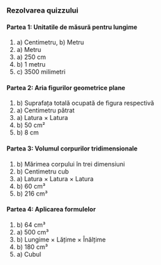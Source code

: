 ### **Rezolvarea quizzului**

#### **Partea 1: Unitatile de măsură pentru lungime**

1. a) Centimetru, b) Metru
2. a) Metru
3. a) 250 cm
4. b) 1 metru
5. c) 3500 milimetri

#### **Partea 2: Aria figurilor geometrice plane**

1. b) Suprafața totală ocupată de figura respectivă
2. a) Centimetru pătrat
3. a) Latura × Latura
4. b) 50 cm²
5. b) 8 cm

#### **Partea 3: Volumul corpurilor tridimensionale**

1. b) Mărimea corpului în trei dimensiuni
2. b) Centimetru cub
3. a) Latura × Latura × Latura
4. b) 60 cm³
5. b) 216 cm³

#### **Partea 4: Aplicarea formulelor**

1. b) 64 cm³
2. a) 500 cm³
3. b) Lungime × Lățime × Înălțime
4. b) 180 cm³
5. a) Cubul